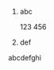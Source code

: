 1.  abc <span data-source-line="0" class="source-line list-item-line" style="margin:0;"></span>

    123
    456


  <p data-source-line="4" class="source-line empty-line" style="margin:0;"></p>


2.  def <span data-source-line="5" class="source-line list-item-line" style="margin:0;"></span>


  <p data-source-line="6" class="source-line empty-line" style="margin:0;"></p>


abcdefghi


<p data-source-line="8" class="source-line empty-line final-line end-of-document" style="margin:0;"></p>

